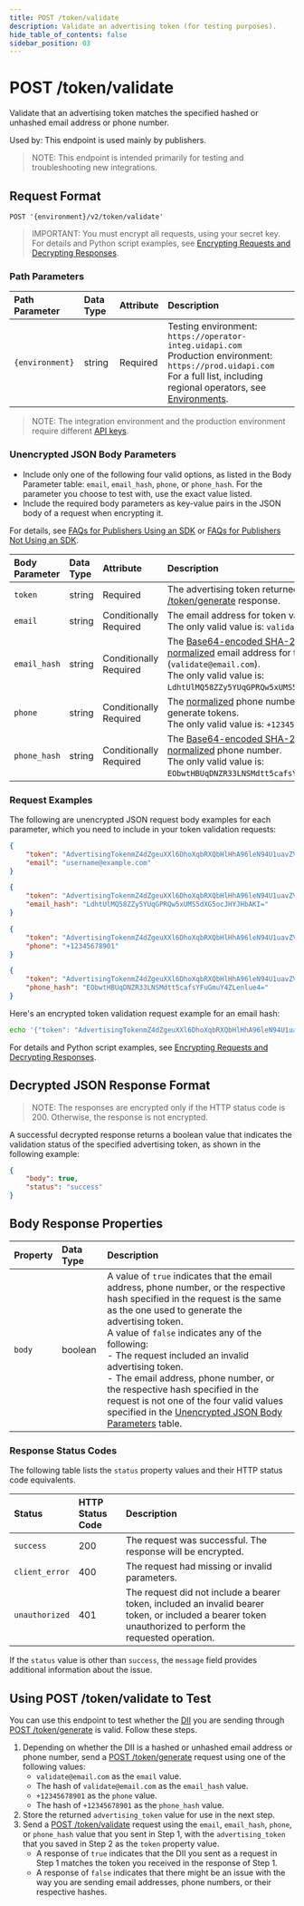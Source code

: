 ```yaml
---
title: POST /token/validate
description: Validate an advertising token (for testing purposes). 
hide_table_of_contents: false
sidebar_position: 03
---
```


# POST /token/validate
Validate that an advertising token matches the specified hashed or unhashed email address or phone number. 

Used by: This endpoint is used mainly by publishers.

>NOTE: This endpoint is intended primarily for testing and troubleshooting new integrations.

## Request Format 

`POST '{environment}/v2/token/validate'`

>IMPORTANT: You must encrypt all requests, using your secret key. For details and Python script examples, see [Encrypting Requests and Decrypting Responses](../getting-started/gs-encryption-decryption.md).


### Path Parameters

| Path Parameter | Data Type | Attribute | Description |
| :--- | :--- | :--- | :--- |
| `{environment}` | string | Required | Testing environment: `https://operator-integ.uidapi.com`<br/>Production environment: `https://prod.uidapi.com`<br/>For a full list, including regional operators, see [Environments](../getting-started/gs-environments.md). |

>NOTE: The integration environment and the production environment require different [API keys](../ref-info/glossary-uid.md#gl-api-key).


###  Unencrypted JSON Body Parameters

- Include only one of the following four valid options, as listed in the Body Parameter table: `email`, `email_hash`, `phone`, or `phone_hash`. For the parameter you choose to test with, use the exact value listed. 
- Include the required body parameters as key-value pairs in the JSON body of a request when encrypting it.

For details, see [FAQs for Publishers Using an SDK](../getting-started/gs-faqs.md#faqs-for-publishers-using-an-sdk) or [FAQs for Publishers Not Using an SDK](../getting-started/gs-faqs.md#faqs-for-publishers-not-using-an-sdk).

| Body Parameter | Data Type | Attribute | Description | Value |
| :--- | :--- | :--- | :--- | :--- |
| `token` | string | Required | The advertising token returned by the [POST /token/generate](post-token-generate.md) response. |
| `email` | string | Conditionally Required |  The email address for token validation.<br/>The only valid value is: `validate@email.com`. |
| `email_hash` | string | Conditionally Required | The [Base64-encoded SHA-256](../getting-started/gs-normalization-encoding#email-address-hash-encoding) hash of the [normalized](../getting-started/gs-normalization-encoding#email-address-normalization) email address for token validation (`validate@email.com`).<br/>The only valid value is: `LdhtUlMQ58ZZy5YUqGPRQw5xUMS5dXG5ocJHYJHbAKI=`. |
| `phone` | string | Conditionally Required | The [normalized](../getting-started/gs-normalization-encoding#phone-number-normalization) phone number for which to generate tokens.<br/>The only valid value is: `+12345678901`. |
| `phone_hash` | string | Conditionally Required | The [Base64-encoded SHA-256](../getting-started/gs-normalization-encoding#phone-number-hash-encoding) hash of a [normalized](../getting-started/gs-normalization-encoding#phone-number-normalization) phone number.<br/>The only valid value is: `EObwtHBUqDNZR33LNSMdtt5cafsYFuGmuY4ZLenlue4=`. |

### Request Examples

The following are unencrypted JSON request body examples for each parameter, which you need  to include in your token validation requests:
```json
{
    "token": "AdvertisingTokenmZ4dZgeuXXl6DhoXqbRXQbHlHhA96leN94U1uavZVspwKXlfWETZ3b%2FbesPFFvJxNLLySg4QEYHUAiyUrNncgnm7ppu0mi6wU2CW6hssiuEkKfstbo9XWgRUbWNTM%2BewMzXXM8G9j8Q%3D",
    "email": "username@example.com"
}
```
```json
{
    "token": "AdvertisingTokenmZ4dZgeuXXl6DhoXqbRXQbHlHhA96leN94U1uavZVspwKXlfWETZ3b%2FbesPFFvJxNLLySg4QEYHUAiyUrNncgnm7ppu0mi6wU2CW6hssiuEkKfstbo9XWgRUbWNTM%2BewMzXXM8G9j8Q%3D",
    "email_hash": "LdhtUlMQ58ZZy5YUqGPRQw5xUMS5dXG5ocJHYJHbAKI="
}
```
```json
{
    "token": "AdvertisingTokenmZ4dZgeuXXl6DhoXqbRXQbHlHhA96leN94U1uavZVspwKXlfWETZ3b%2FbesPFFvJxNLLySg4QEYHUAiyUrNncgnm7ppu0mi6wU2CW6hssiuEkKfstbo9XWgRUbWNTM%2BewMzXXM8G9j8Q%3D",
    "phone": "+12345678901"
}
```
```json
{
    "token": "AdvertisingTokenmZ4dZgeuXXl6DhoXqbRXQbHlHhA96leN94U1uavZVspwKXlfWETZ3b%2FbesPFFvJxNLLySg4QEYHUAiyUrNncgnm7ppu0mi6wU2CW6hssiuEkKfstbo9XWgRUbWNTM%2BewMzXXM8G9j8Q%3D",
    "phone_hash": "EObwtHBUqDNZR33LNSMdtt5cafsYFuGmuY4ZLenlue4="
}
```

Here's an encrypted token validation request example for an email hash:

```sh
echo '{"token": "AdvertisingTokenmZ4dZgeuXXl6DhoXqbRXQbHlHhA96leN94U1uavZVspwKXlfWETZ3b%2FbesPFFvJxNLLySg4QEYHUAiyUrNncgnm7ppu0mi6wU2CW6hssiuEkKfstbo9XWgRUbWNTM%2BewMzXXM8G9j8Q%3D", "email_hash": "LdhtUlMQ58ZZy5YUqGPRQw5xUMS5dXG5ocJHYJHbAKI="}' | python3 uid2_request.py  https://prod.uidapi.com/v2/token/validate [Your-Client-API-Key] [Your-Client-Secret]
```

For details and Python script examples, see [Encrypting Requests and Decrypting Responses](../getting-started/gs-encryption-decryption.md).

## Decrypted JSON Response Format

>NOTE: The responses are encrypted only if the HTTP status code is 200. Otherwise, the response is not encrypted.

A successful decrypted response returns a boolean value that indicates the validation status of the specified advertising token, as shown in the following example: 

```json
{
    "body": true,
    "status": "success"
}
```

## Body Response Properties

| Property | Data Type | Description |
| :--- | :--- | :--- |
| `body` | boolean | A value of `true` indicates that the email address, phone number, or the respective hash specified in the request is the same as the one used to generate the advertising token.<br/>A value of `false` indicates any of the following:<br/>- The request included an invalid advertising token.<br/>-  The email address, phone number, or the respective hash specified in the request is not one of the four valid values specified in the [Unencrypted JSON Body Parameters](#unencrypted-json-body-parameters) table. |

### Response Status Codes

The following table lists the `status` property values and their HTTP status code equivalents.

| Status | HTTP Status Code | Description |
| :--- | :--- | :--- |
| `success` | 200 | The request was successful. The response will be encrypted. |
| `client_error` | 400 | The request had missing or invalid parameters.|
| `unauthorized` | 401 | The request did not include a bearer token, included an invalid bearer token, or included a bearer token unauthorized to perform the requested operation. |

If the `status` value is other than `success`, the `message` field provides additional information about the issue.

##  Using POST /token/validate to Test

You can use this endpoint to test whether the [DII](../ref-info/glossary-uid.md#gl-dii) you are sending through [POST /token/generate](../endpoints/post-token-generate.md) is valid. Follow these steps.

1. Depending on whether the DII is a hashed or unhashed email address or phone number, send a [POST /token/generate](../endpoints/post-token-generate.md) request using one of the following values:
    - `validate@email.com` as the `email` value.
    - The hash of `validate@email.com` as the `email_hash` value. 
    - `+12345678901` as the `phone` value.
    - The hash of `+12345678901` as the `phone_hash` value.
2. Store the returned `advertising_token` value for use in the next step.
3. Send a [POST /token/validate](../endpoints/post-token-validate.md) request using the `email`, `email_hash`, `phone`, or `phone_hash` value that you sent in Step 1, with the `advertising_token` that you saved in Step 2 as the `token` property value. 
    - A response of `true` indicates that the DII you sent as a request in Step 1 matches the token you received in the response of Step 1. 
    - A response of `false` indicates that there might be an issue with the way you are sending email addresses, phone numbers, or their respective hashes.
